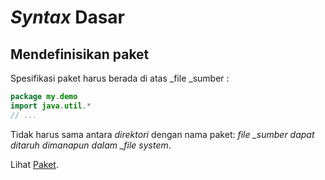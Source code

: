 # _Syntax_ Dasar

## Mendefinisikan paket

Spesifikasi paket harus berada di atas \_file \_sumber :

```java
package my.demo
import java.util.*
// ...
```

Tidak harus sama antara _direktori_ dengan nama paket: _file \_sumber dapat ditaruh dimanapun dalam \_file system_.

Lihat [Paket](/paket.md).

